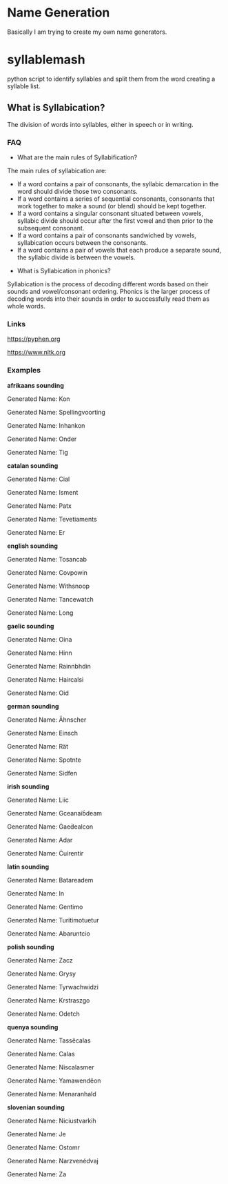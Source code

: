 # Name Generation
Basically I am trying to create my own name generators.

# syllablemash
python script to identify syllables and split them from the word creating a syllable list.

## What is Syllabication?

The division of words into syllables, either in speech or in writing.

### FAQ

+ What are the main rules of Syllabification?

The main rules of syllabication are:

* If a word contains a pair of consonants, the syllabic demarcation in the word should divide those two consonants.
* If a word contains a series of sequential consonants, consonants that work together to make a sound (or blend) should be kept together.
* If a word contains a singular consonant situated between vowels, syllabic divide should occur after the first vowel and then prior to the subsequent consonant.
* If a word contains a pair of consonants sandwiched by vowels, syllabication occurs between the consonants.
* If a word contains a pair of vowels that each produce a separate sound, the syllabic divide is between the vowels.

+ What is Syllabication in phonics?

Syllabication is the process of decoding different words based on their sounds and vowel/consonant ordering. 
Phonics is the larger process of decoding words into their sounds in order to successfully read them as whole words.

### Links

https://pyphen.org

https://www.nltk.org

### Examples
**afrikaans sounding**

Generated Name: Kon

Generated Name: Spellingvoorting

Generated Name: Inhankon

Generated Name: Onder

Generated Name: Tig

**catalan sounding**

Generated Name: Cial

Generated Name: Isment

Generated Name: Patx

Generated Name: Tevetiaments

Generated Name: Er


**english sounding**

Generated Name: Tosancab

Generated Name: Covpowin

Generated Name: Withsnoop

Generated Name: Tancewatch

Generated Name: Long

**gaelic sounding**

Generated Name: Oina

Generated Name: Hinn

Generated Name: Rainnbhdin

Generated Name: Haircalsi

Generated Name: Oid

**german sounding**

Generated Name: Ähnscher

Generated Name: Einsch

Generated Name: Rät

Generated Name: Spotnte

Generated Name: Sidfen

**irish sounding**

Generated Name: Liic

Generated Name: Gceanaiḃdeam

Generated Name: Ġaeḋealcon

Generated Name: Adar

Generated Name: Ċuirentir

**latin sounding**

Generated Name: Batareadem

Generated Name: In

Generated Name: Gentimo

Generated Name: Turitimotuetur

Generated Name: Abaruntcio

**polish sounding**

Generated Name: Zacz

Generated Name: Grysy

Generated Name: Tyrwachwidzi

Generated Name: Krstraszgo

Generated Name: Odetch

**quenya sounding**

Generated Name: Tassëcalas

Generated Name: Calas

Generated Name: Niscalasmer

Generated Name: Yamawendëon

Generated Name: Menaranhald

**slovenian sounding**

Generated Name: Niciustvarkih

Generated Name: Je

Generated Name: Ostomr

Generated Name: Narzvenédvaj

Generated Name: Za